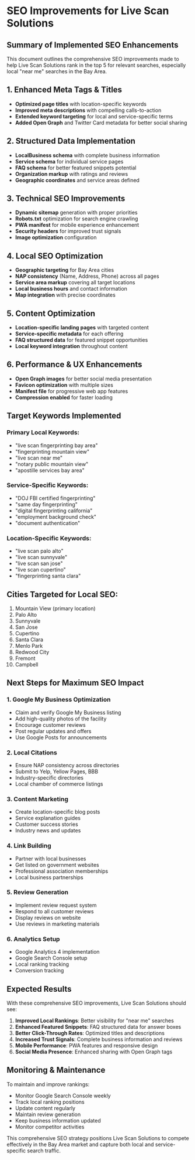 # SEO Improvements for Live Scan Solutions

## Summary of Implemented SEO Enhancements

This document outlines the comprehensive SEO improvements made to help Live Scan Solutions rank in the top 5 for relevant searches, especially local "near me" searches in the Bay Area.

## 1. Enhanced Meta Tags & Titles

- **Optimized page titles** with location-specific keywords
- **Improved meta descriptions** with compelling calls-to-action
- **Extended keyword targeting** for local and service-specific terms
- **Added Open Graph** and Twitter Card metadata for better social sharing

## 2. Structured Data Implementation

- **LocalBusiness schema** with complete business information
- **Service schema** for individual service pages
- **FAQ schema** for better featured snippets potential
- **Organization markup** with ratings and reviews
- **Geographic coordinates** and service areas defined

## 3. Technical SEO Improvements

- **Dynamic sitemap** generation with proper priorities
- **Robots.txt** optimization for search engine crawling
- **PWA manifest** for mobile experience enhancement
- **Security headers** for improved trust signals
- **Image optimization** configuration

## 4. Local SEO Optimization

- **Geographic targeting** for Bay Area cities
- **NAP consistency** (Name, Address, Phone) across all pages
- **Service area markup** covering all target locations
- **Local business hours** and contact information
- **Map integration** with precise coordinates

## 5. Content Optimization

- **Location-specific landing pages** with targeted content
- **Service-specific metadata** for each offering
- **FAQ structured data** for featured snippet opportunities
- **Local keyword integration** throughout content

## 6. Performance & UX Enhancements

- **Open Graph images** for better social media presentation
- **Favicon optimization** with multiple sizes
- **Manifest file** for progressive web app features
- **Compression enabled** for faster loading

## Target Keywords Implemented

### Primary Local Keywords:

- "live scan fingerprinting bay area"
- "fingerprinting mountain view"
- "live scan near me"
- "notary public mountain view"
- "apostille services bay area"

### Service-Specific Keywords:

- "DOJ FBI certified fingerprinting"
- "same day fingerprinting"
- "digital fingerprinting california"
- "employment background check"
- "document authentication"

### Location-Specific Keywords:

- "live scan palo alto"
- "live scan sunnyvale"
- "live scan san jose"
- "live scan cupertino"
- "fingerprinting santa clara"

## Cities Targeted for Local SEO:

1. Mountain View (primary location)
2. Palo Alto
3. Sunnyvale
4. San Jose
5. Cupertino
6. Santa Clara
7. Menlo Park
8. Redwood City
9. Fremont
10. Campbell

## Next Steps for Maximum SEO Impact

### 1. Google My Business Optimization

- Claim and verify Google My Business listing
- Add high-quality photos of the facility
- Encourage customer reviews
- Post regular updates and offers
- Use Google Posts for announcements

### 2. Local Citations

- Ensure NAP consistency across directories
- Submit to Yelp, Yellow Pages, BBB
- Industry-specific directories
- Local chamber of commerce listings

### 3. Content Marketing

- Create location-specific blog posts
- Service explanation guides
- Customer success stories
- Industry news and updates

### 4. Link Building

- Partner with local businesses
- Get listed on government websites
- Professional association memberships
- Local business partnerships

### 5. Review Generation

- Implement review request system
- Respond to all customer reviews
- Display reviews on website
- Use reviews in marketing materials

### 6. Analytics Setup

- Google Analytics 4 implementation
- Google Search Console setup
- Local ranking tracking
- Conversion tracking

## Expected Results

With these comprehensive SEO improvements, Live Scan Solutions should see:

1. **Improved Local Rankings**: Better visibility for "near me" searches
2. **Enhanced Featured Snippets**: FAQ structured data for answer boxes
3. **Better Click-Through Rates**: Optimized titles and descriptions
4. **Increased Trust Signals**: Complete business information and reviews
5. **Mobile Performance**: PWA features and responsive design
6. **Social Media Presence**: Enhanced sharing with Open Graph tags

## Monitoring & Maintenance

To maintain and improve rankings:

- Monitor Google Search Console weekly
- Track local ranking positions
- Update content regularly
- Maintain review generation
- Keep business information updated
- Monitor competitor activities

This comprehensive SEO strategy positions Live Scan Solutions to compete effectively in the Bay Area market and capture both local and service-specific search traffic.
